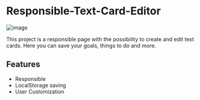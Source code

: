 # Responsible-Text-Card-Editor
![image](https://user-images.githubusercontent.com/60241101/149661460-cfdc3f57-6c22-40d3-b8f4-31f9e9d44ac0.png)

This project is a responsible page with the possibility to create and edit text cards. Here you can save your goals, things to do and more.

<h2> Features </h2>

<ul> 
  <li>Responsible</li>
  <li>LocalStorage saving</li>
  <li>User Customization</li>
</ul>

